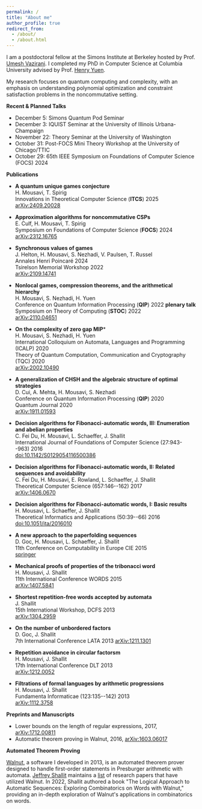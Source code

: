 ```yaml
---
permalink: /
title: "About me"
author_profile: true
redirect_from: 
  - /about/
  - /about.html
---
```


I am a postdoctoral fellow at the Simons Institute at Berkeley hosted by Prof. [Umesh Vazirani](https://people.eecs.berkeley.edu/~vazirani/). I completed my PhD in Computer Science at Columbia University advised by Prof. [Henry Yuen](https://www.henryyuen.net/). 

My research focuses on quantum computing and complexity, with an emphasis on understanding polynomial optimization and constraint satisfaction problems in the noncommutative setting.
<!-- You can download my **CV** [here](/files/cv.pdf). You can find a Q&A with me [here](https://quantum.columbia.edu/news/quantum-qa-phd-student-hamoon-mousavi). -->

**Recent & Planned Talks**
+ December 5: Simons Quantum Pod Seminar
+ December 3: IQUIST Seminar at the University of Illinois Urbana-Champaign
+ November 22: Theory Seminar at the University of Washington
+ October 31: Post-FOCS Mini Theory Workshop at the University of Chicago/TTIC
+ October 29: 65th IEEE Symposium on Foundations of Computer Science (FOCS) 2024
  
**Publications**
+ **A quantum unique games conjecture**<br>
H. Mousavi, T. Spirig<br>
Innovations in Theoretical Computer Science (**ITCS**) 2025<br>
[arXiv:2409.20028](https://doi.org/10.48550/arXiv.2409.20028)  

+ **Approximation algorithms for noncommutative CSPs**<br>
E. Culf, H. Mousavi, T. Spirig<br>
Symposium on Foundations of Computer Science (**FOCS**) 2024<br>
[arXiv:2312.16765](https://doi.org/10.48550/arXiv.2312.16765)
  
+ **Synchronous values of games**<br>
J. Helton, H. Mousavi, S. Nezhadi, V. Paulsen, T. Russel<br>
Annales Henri Poincaré 2024<br>
Tsirelson Memorial Workshop 2022<br>
[arXiv:2109.14741](https://doi.org/10.48550/arXiv.2109.14741)

+ **Nonlocal games, compression theorems, and the arithmetical hierarchy**<br>
H. Mousavi, S. Nezhadi, H. Yuen<br>
Conference on Quantum Information Processing (**QIP**) 2022 **plenary talk**<br>
Symposium on Theory of Computing (**STOC**) 2022<br>
[arXiv:2110.04651](https://doi.org/10.48550/arXiv.2110.04651)

+ **On the complexity of zero gap MIP***<br>
H. Mousavi, S. Nezhadi, H. Yuen<br>
International Colloquium on Automata, Languages and Programming (ICALP) 2020<br>
Theory of Quantum Computation, Communication and Cryptography (TQC) 2020<br>
[arXiv:2002.10490](https://doi.org/10.48550/arXiv.2002.10490)

+ **A generalization of CHSH and the algebraic structure of optimal strategies**<br>
D. Cui, A. Mehta, H. Mousavi, S. Nezhadi<br>
Conference on Quantum Information Processing (**QIP**) 2020<br>
Quantum Journal 2020<br>
[arXiv:1911.01593](https://doi.org/10.48550/arXiv.1911.01593)

+ **Decision algorithms for Fibonacci-automatic words, III: Enumeration and abelian properties**<br>
C. Fei Du, H. Mousavi, L. Schaeffer, J. Shallit<br>
International Journal of Foundations of Computer Science (27:943--963) 2016<br>
[doi:10.1142/S0129054116500386](https://doi.org/10.1142/S0129054116500386)

+ **Decision algorithms for Fibonacci-automatic words, II: Related sequences and avoidability**<br>
C. Fei Du, H. Mousavi, E. Rowland, L. Schaeffer, J. Shallit<br>
Theoretical Computer Science (657:146--162) 2017<br>
[arXiv:1406.0670](https://doi.org/10.48550/arXiv.1406.0670)

+ **Decision algorithms for Fibonacci-automatic words, I: Basic results**<br>
H. Mousavi, L. Schaeffer, J. Shallit<br>
Theoretical Informatics and Applications (50:39--66) 2016<br>
[doi:10.1051/ita/2016010](https://doi.org/10.1007/978-3-319-20028-6_4)

+ **A new approach to the paperfolding sequences**<br>
D. Goc, H. Mousavi, L. Schaeffer, J. Shallit<br>
11th Conference on Computability in Europe CIE 2015<br>
[springer](https://link.springer.com/chapter/10.1007/978-3-319-20028-6_4)

+ **Mechanical proofs of properties of the tribonacci word**<br>
H. Mousavi, J. Shallit<br>
11th International Conference WORDS 2015<br>
[arXiv:1407.5841](https://doi.org/10.48550/arXiv.1407.5841)

+ **Shortest repetition-free words accepted by automata**<br>
J. Shallit<br>
15th International Workshop, DCFS 2013<br>
[arXiv:1304.2959](https://arxiv.org/abs/1304.2959)

+ **On the number of unbordered factors**<br>
D. Goc, J. Shallit<br>
7th International Conference LATA 2013
[arXiv:1211.1301](https://doi.org/10.48550/arXiv.1304.2959)

+ **Repetition avoidance in circular factorsm**<br>
H. Mousavi, J. Shallit<br>
17th International Conference DLT 2013<br>
[arXiv:1212.0052](https://doi.org/10.48550/arXiv.1212.0052)

+ **Filtrations of formal languages by arithmetic progressions**<br>
H. Mousavi, J. Shallit<br>
Fundamenta Informaticae (123:135--142) 2013<br>
[arXiv:1112.3758](https://doi.org/10.48550/arXiv.1112.3758)

**Preprints and Manuscripts**
+ Lower bounds on the length of regular expressions, 2017, [arXiv:1712.00811](https://doi.org/10.48550/arXiv.1712.00811)
+ Automatic theorem proving in Walnut, 2016, [arXiv:1603.06017](https://doi.org/10.48550/arXiv.1603.06017)

**Automated Theorem Proving**

[Walnut](https://doi.org/10.48550/arXiv.1603.06017), a software I developed in 2013, is an automated theorem prover designed to handle first-order statements in Presburger arithmetic with automata. [Jeffrey Shallit](https://cs.uwaterloo.ca/~shallit) maintains a [list](https://cs.uwaterloo.ca/~shallit/walnut.html) of research papers that have utilized Walnut. In 2022, Shallit authored a book "The Logical Approach to Automatic Sequences: Exploring Combinatorics on Words with Walnut," providing an in-depth exploration of Walnut's applications in combinatorics on words. 

<!--The recent advancements in machine learning present exciting opportunities to rethink automated theorem proving. -->



  


